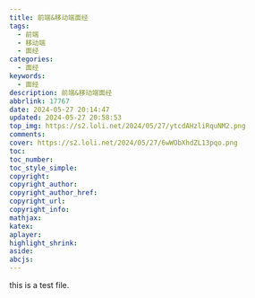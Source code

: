 ```yaml
---
title: 前端&移动端面经
tags:
  - 前端
  - 移动端
  - 面经
categories:
  - 面经
keywords:
  - 面经
description: 前端&移动端面经
abbrlink: 17767
date: 2024-05-27 20:14:47
updated: 2024-05-27 20:58:53
top_img: https://s2.loli.net/2024/05/27/ytcdAHzliRquNM2.png
comments:
cover: https://s2.loli.net/2024/05/27/6wWObXhdZL13pqo.png
toc:
toc_number:
toc_style_simple:
copyright:
copyright_author:
copyright_author_href:
copyright_url:
copyright_info:
mathjax:
katex:
aplayer:
highlight_shrink:
aside:
abcjs:
---
```


this is a test file.
